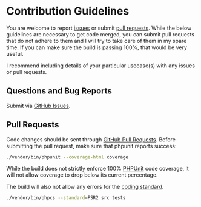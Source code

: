 # Contribution Guidelines
You are welcome to report [issues](https://github.com/chadicus/spl-datastructures-php/issues) or submit [pull requests](https://github.com/chadicus/spl-datastructures-php/pulls).  While the below guidelines are necessary to get code merged, you can submit pull requests that do not adhere to them and I will try to take care of them in my spare time. If you can make sure the build is passing 100%, that would be very useful.

I recommend including details of your particular usecase(s) with any issues or pull requests.

## Questions and Bug Reports
Submit via [GitHub Issues](https://github.com/chadicus/spl-datastructures-php/issues).

## Pull Requests
Code changes should be sent through [GitHub Pull Requests](https://github.com/chadicus/spl-datastructures-php/pulls).  Before submitting the pull request, make sure that phpunit reports success:

```sh
./vendor/bin/phpunit --coverage-html coverage
```

While the build does not strictly enforce 100% [PHPUnit](http://www.phpunit.de) code coverage, it will not allow coverage to drop below its current percentage.

The build will also not allow any errors for the [coding standard](https://github.com/php-fig/fig-standards/blob/master/accepted/PSR-2-coding-style-guide.md).

```sh
./vendor/bin/phpcs --standard=PSR2 src tests
```
